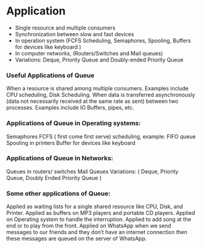 
# Application

* Single resource and multiple consumers
* Synchronization between slow and fast devices
* In operation system (FCFS Scheduling, Semaphores, Spooling, Buffers for devices like keyboard )
* In computer networks, (Routers/Switches and Mail queues)
* Variations: Deque, Priority Queue and Doubly-ended Priority Queue

### Useful Applications of Queue
When a resource is shared among multiple consumers. Examples include CPU scheduling, Disk Scheduling. 
When data is transferred asynchronously (data not necessarily received at the same rate as sent) between two processes. Examples include IO Buffers, pipes, etc. 


### Applications of Queue in Operating systems:
Semaphores
FCFS ( first come first serve) scheduling, example: FIFO queue
Spooling in printers
Buffer for devices like keyboard

### Applications of Queue in Networks:
Queues in routers/ switches 
Mail Queues
Variations: ( Deque, Priority Queue, Doubly Ended Priority Queue )

### Some other applications of Queue:
Applied as waiting lists for a single shared resource like CPU, Disk, and Printer.
Applied as buffers on MP3 players and portable CD players.
Applied on Operating system to handle the interruption.
Applied to add song at the end or to play from the front.
Applied on WhatsApp when we send messages to our friends and they don’t have an internet connection then these messages are queued on the server of WhatsApp.